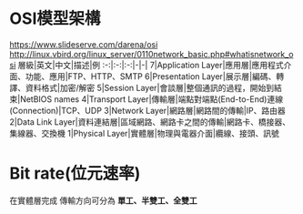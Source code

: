 # OSI模型架構
https://www.slideserve.com/darena/osi  
http://linux.vbird.org/linux_server/0110network_basic.php#whatisnetwork_osi
層級|英文|中文|描述|例
:-:|:-:|:-:|-|-|
7|Application Layer|應用層|應用程式介面、功能、應用|FTP、HTTP、SMTP
6|Presentation Layer|展示層|編碼、轉譯、資料格式|加密/解密
5|Session Layer|會談層|整個通訊的過程，開始到結束|NetBIOS names
4|Transport Layer|傳輸層|端點對端點(End-to-End)連線(Connection)|TCP、UDP
3|Network Layer|網路層|網路間的傳輸|IP、路由器
2|Data Link Layer|資料連結層|區域網路、網路卡之間的傳輸|網路卡、橋接器、集線器、交換機
1|Physical Layer|實體層|物理與電器介面|纜線、接頭、訊號

# Bit rate(位元速率)
在實體層完成 傳輸方向可分為 __單工、半雙工、全雙工__
